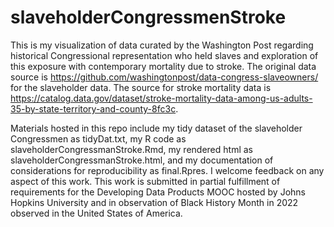 # slaveholderCongressmenStroke
This is my visualization of data curated by the Washington Post regarding historical Congressional representation who held slaves and exploration of this exposure with contemporary mortality due to stroke. The original data source is https://github.com/washingtonpost/data-congress-slaveowners/ for the slaveholder data. The source for stroke mortality data is https://catalog.data.gov/dataset/stroke-mortality-data-among-us-adults-35-by-state-territory-and-county-8fc3c.

Materials hosted in this repo include my tidy dataset of the slaveholder Congressmen as tidyDat.txt, my R code as slaveholderCongressmanStroke.Rmd, my rendered html as slaveholderCongressmanStroke.html, and my documentation of considerations for reproducibility as final.Rpres. I welcome feedback on any aspect of this work. This work is submitted in partial fulfillment of requirements for the Developing Data Products MOOC hosted by Johns Hopkins University and in observation of Black History Month in 2022 observed in the United States of America.

